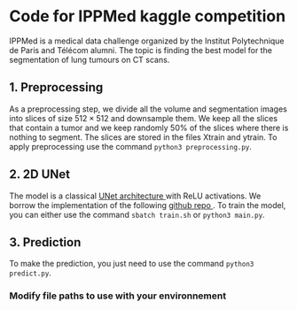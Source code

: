 # Code for IPPMed kaggle competition

IPPMed is a medical data challenge organized by the Institut Polytechnique de Paris and Télécom alumni.
The topic is finding the best model for the segmentation of lung tumours on CT scans.

## 1. Preprocessing

As a preprocessing step, we divide all the volume and segmentation images into slices of size $512\times 512$ and downsample them. We keep all the slices that contain a tumor and we keep randomly $50$%  of the slices where there is nothing to segment. The slices are stored in the files Xtrain and ytrain. To apply preprocessing use the command `python3 preprocessing.py`.

## 2. 2D UNet

The model is a classical <a href="https://arxiv.org/abs/1505.04597"> UNet architecture </a> with ReLU activations. We borrow the implementation of the following <a href="https://github.com/nikhilroxtomar/Retina-Blood-Vessel-Segmentation-in-PyTorch/tree/main"> github repo </a>. To train the model, you can either use the command `sbatch train.sh` or `python3 main.py`.

## 3. Prediction

To make the prediction, you just need to use the command `python3 predict.py`.

### Modify file paths to use with your environnement
